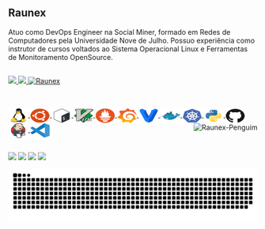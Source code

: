 ## Raunex

Atuo como DevOps Engineer na Social Miner, formado em Redes de Computadores pela Universidade Nove de Julho. Possuo experiência como instrutor de cursos voltados ao Sistema Operacional Linux e Ferramentas de Monitoramento OpenSource.

##

<div>
  <a href="https://github.com/Raunex">
  <img height="180em" src="https://github-readme-stats.vercel.app/api?username=Raunex&show_icons=true&theme=merko&include_all_commits=true&count_private=true"/>
  <img height="180em" src="https://github-readme-stats.vercel.app/api/top-langs/?username=Raunex&layout=compact&langs_count=7&theme=merko"/>
  <img src="https://komarev.com/ghpvc/?username=Raunex&color=green" alt="Raunex"/>     
</div>

##
  
<div style="display: inline_block"><br>
  <img align="center" alt="Raunex-Linux" height="30" width="40" src="https://raw.githubusercontent.com/devicons/devicon/master/icons/linux/linux-original.svg">
  <img align="center" alt="Raunex-Ubuntu" height="30" width="40" src="https://raw.githubusercontent.com/devicons/devicon/master/icons/ubuntu/ubuntu-plain.svg">
  <img align="center" alt="Raunex-Bash" height="30" width="40" src="https://raw.githubusercontent.com/devicons/devicon/master/icons/bash/bash-original.svg">
  <img align="center" alt="Raunex-Vim" height="30" width="40" src="https://raw.githubusercontent.com/devicons/devicon/master/icons/vim/vim-original.svg">
  <img align="center" alt="Raunex-Prometheus" height="30" width="40" src="https://raw.githubusercontent.com/cncf/artwork/master/projects/prometheus/icon/color/prometheus-icon-color.svg">
  <img align="center" alt="Raunex-Grafana" height="30" width="40" src="https://raw.githubusercontent.com/grafana/grafana/main/public/img/grafana_icon.svg">
  <img align="center" alt="Raunex-Vagrant" height="30" width="40" src="https://raw.githubusercontent.com/devicons/devicon/master/icons/vagrant/vagrant-original.svg">
  <img align="center" alt="Raunex-Docker" height="30" width="40" src="https://raw.githubusercontent.com/devicons/devicon/master/icons/docker/docker-original.svg">
  <img align="center" alt="Raunex-Kubernetes" height="30" width="40" src="https://raw.githubusercontent.com/devicons/devicon/master/icons/kubernetes/kubernetes-plain.svg">
  <img align="center" alt="Raunex-Python" height="30" width="40" src="https://raw.githubusercontent.com/devicons/devicon/master/icons/python/python-original.svg">
  <img align="center" alt="Raunex-Github" height="30" width="40" src="https://raw.githubusercontent.com/devicons/devicon/master/icons/github/github-original.svg">
  <img align="center" alt="Raunex-Jenkins" height="30" width="40" src="https://raw.githubusercontent.com/devicons/devicon/master/icons/jenkins/jenkins-original.svg">
  <img align="center" alt="Raunex-VScode" height="30" width="40" src="https://raw.githubusercontent.com/devicons/devicon/master/icons/vscode/vscode-original.svg">
  <img align="right" alt="Raunex-Penguim" src="https://media1.tenor.com/images/974ba34fba7c3156601396aeba480c03/tenor.gif?itemid=13487141">
</div>
  
##
 
<div> 
  <a href="https://www.youtube.com/channel/UCpnCRUvK9BJnkPk4MZjQ9Sw/featured" target="_blank"><img src="https://img.shields.io/badge/YouTube-FF0000?style=for-the-badge&logo=youtube&logoColor=white" target="_blank"></a>
  <a href="https://instagram.com/raunymoreira" target="_blank"><img src="https://img.shields.io/badge/-Instagram-%23E4405F?style=for-the-badge&logo=instagram&logoColor=white" target="_blank"></a>
  <a href = "mailto:rauny.linux@gmail.com"><img src="https://img.shields.io/badge/-Gmail-%23333?style=for-the-badge&logo=gmail&logoColor=white" target="_blank"></a>
  <a href="https://www.linkedin.com/in/rauny-moreira" target="_blank"><img src="https://img.shields.io/badge/-LinkedIn-%230077B5?style=for-the-badge&logo=linkedin&logoColor=white" target="_blank"></a> 
 
![Snake animation](https://github.com/Raunex/Raunex/blob/output/github-contribution-grid-snake.svg)
</div>
